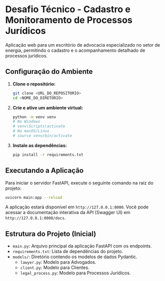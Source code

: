 # Desafio Técnico - Cadastro e Monitoramento de Processos Jurídicos

Aplicação web para um escritório de advocacia especializado no setor de energia, permitindo o cadastro e o acompanhamento detalhado de processos jurídicos.

## Configuração do Ambiente

1.  **Clone o repositório:**
    ```bash
    git clone <URL_DO_REPOSITORIO>
    cd <NOME_DO_DIRETORIO>
    ```

2.  **Crie e ative um ambiente virtual:**
    ```bash
    python -m venv venv
    # No Windows
    # venv\Scripts\activate
    # No macOS/Linux
    # source venv/bin/activate
    ```

3.  **Instale as dependências:**
    ```bash
    pip install -r requirements.txt
    ```

## Executando a Aplicação

Para iniciar o servidor FastAPI, execute o seguinte comando na raiz do projeto:
```bash
uvicorn main:app --reload
```
A aplicação estará disponível em `http://127.0.0.1:8000`.
Você pode acessar a documentação interativa da API (Swagger UI) em `http://127.0.0.1:8000/docs`.

## Estrutura do Projeto (Inicial)

- `main.py`: Arquivo principal da aplicação FastAPI com os endpoints.
- `requirements.txt`: Lista de dependências do projeto.
- `models/`: Diretório contendo os modelos de dados Pydantic.
  - `lawyer.py`: Modelo para Advogados.
  - `client.py`: Modelo para Clientes.
  - `legal_process.py`: Modelo para Processos Jurídicos.
